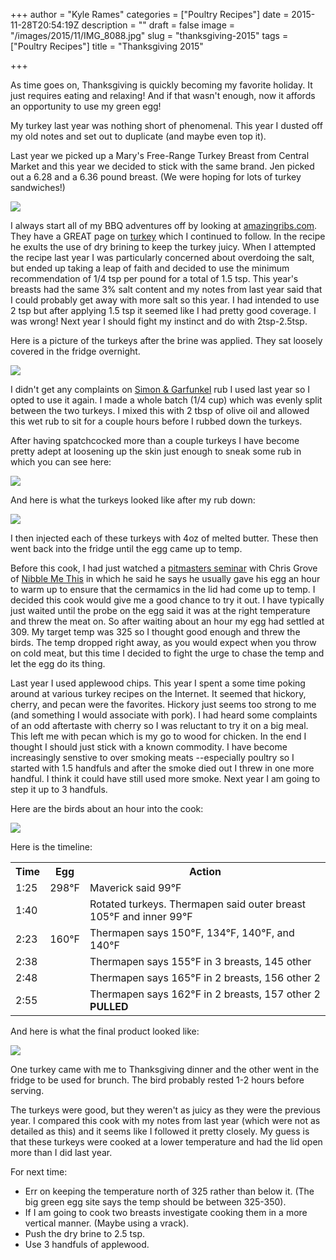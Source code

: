 +++
author = "Kyle Rames"
categories = ["Poultry Recipes"]
date = 2015-11-28T20:54:19Z
description = ""
draft = false
image = "/images/2015/11/IMG_8088.jpg"
slug = "thanksgiving-2015"
tags = ["Poultry Recipes"]
title = "Thanksgiving 2015"

+++

As time goes on, Thanksgiving is quickly becoming my favorite holiday. It just requires eating and relaxing! And if that wasn't enough, now it affords an opportunity to use my green egg! 

My turkey last year was nothing short of phenomenal. This year I dusted off my old notes and set out to duplicate (and maybe even top it).

Last year we picked up a Mary's Free-Range Turkey Breast from Central Market and this year we decided to stick with the same brand. Jen picked out a 6.28 and a 6.36 pound breast. (We were hoping for lots of turkey sandwiches!)

![](/images/2015/11/IMG_8060.jpg)

I always start all of my BBQ adventures off by looking at [amazingribs.com](amazingribs.com). They have a GREAT page on [turkey](http://amazingribs.com/recipes/chicken_turkey_duck/ultimate_smoked_turkey.html) which I continued to follow. In the recipe he exults the use of dry brining to keep the turkey juicy. When I attempted the recipe last year I was particularly concerned about overdoing the salt, but ended up taking a leap of faith and decided to use the minimum recommendation of 1/4 tsp per pound for a total of 1.5 tsp. This year's breasts had the same 3% salt content and my notes from last year said that I could probably get away with more salt so this year. I had intended to use 2 tsp but after applying 1.5 tsp it seemed like I had pretty good coverage. I was wrong! Next year I should fight my instinct and do with 2tsp-2.5tsp.

Here is a picture of the turkeys after the brine was applied. They sat loosely covered in the fridge overnight.

![](/images/2015/11/IMG_8068.jpg)

I didn't get any complaints on [Simon & Garfunkel](http://amazingribs.com/recipes/rubs_pastes_marinades_and_brines/simon_and_garfunkel_rub.html) rub I used last year so I opted to use it again. I made a whole batch (1/4 cup) which was evenly split between the two turkeys. I mixed this with 2 tbsp of olive oil and allowed this wet rub to sit for a couple hours before I rubbed down the turkeys.

After having spatchcocked more than a couple turkeys I have become pretty adept at loosening up the skin just enough to sneak some rub in which you can see here:

![](/images/2015/11/IMG_8075.jpg)

And here is what the turkeys looked like after my rub down:

![](/images/2015/11/IMG_8079.jpg)

I then injected each of these turkeys with 4oz of melted butter. These then went back into the fridge until the egg came up to temp.

Before this cook, I had just watched a [pitmasters seminar](http://amazingribs.com/pitmaster_club/seminars/index.html) with Chris Grove of [Nibble Me This](http://www.nibblemethis.com/) in which he said he says he usually gave his egg an hour to warm up to ensure that the cermamics in the lid had come up to temp. I decided this cook would give me a good chance to try it out. I have typically just waited until the probe on the egg said it was at the right temperature and threw the meat on. So after waiting about an hour my egg had settled at 309. My target temp was 325 so I thought good enough and threw the birds. The temp dropped right away, as you would expect when you throw on cold meat, but this time I decided to fight the urge to chase the temp and let the egg do its thing.

Last year I used applewood chips. This year I spent a some time poking around at various turkey recipes on the Internet. It seemed that hickory, cherry, and pecan were the favorites. Hickory just seems too strong to me (and something I would associate with pork). I had heard some complaints of an odd aftertaste with cherry so I was reluctant to try it on a big meal. This left me with pecan which is my go to wood for chicken. In the end I thought I should just stick with a known commodity. I have become increasingly senstive to over smoking meats --especially poultry so I started with 1.5 handfuls and after the smoke died out I threw in one more handful. I think it could have still used more smoke. Next year I am going to step it up to 3 handfuls.

Here are the birds about an hour into the cook:

![](/images/2015/11/IMG_8083.jpg)

Here is the timeline:

<table>
<tr><th>Time</th><th>Egg</th><th>Action</th></tr>
<tr><td>1:25</td><td>298°F</td><td>Maverick said 99°F</td></tr>
<tr><td>1:40</td><td></td><td>Rotated turkeys. Thermapen said outer breast 105°F and inner 99°F</td></tr>
<tr><td>2:23</td><td>160°F</td><td>Thermapen says 150°F, 134°F, 140°F, and 140°F</td></tr>
<tr><td>2:38</td><td></td><td>Thermapen says 155°F in 3 breasts, 145 other</td></tr>
<tr><td>2:48</td><td></td><td>Thermapen says 165°F in 2 breasts, 156 other 2</td></tr>
<tr><td>2:55</td><td></td><td>Thermapen says 162°F in 2 breasts, 157 other 2 <b>PULLED</b></td></tr>
</table>

And here is what the final product looked like:

![](/images/2015/11/IMG_8093.jpg)

One turkey came with me to Thanksgiving dinner and the other went in the fridge to be used for brunch. The bird probably rested 1-2 hours before serving.

The turkeys were good, but they weren't as juicy as they were the previous year. I compared this cook with my notes from last year (which were not as detailed as this) and it seems like I followed it pretty closely. My guess is that these turkeys were cooked at a lower temperature and had the lid open more than I did last year.

For next time:

* Err on keeping the temperature north of 325 rather than below it. (The big green egg site says the temp should be between 325-350).
* If I am going to cook two breasts investigate cooking them in a more vertical manner. (Maybe using a vrack).
* Push the dry brine to 2.5 tsp.
* Use 3 handfuls of applewood.
